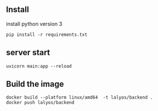## Install

install python version 3
```
pip install -r requirements.txt
```

## server start

```
uvicorn main:app --reload
```

## Build the image

```
docker build --platform linux/amd64  -t lalyos/backend .
docker push lalyos/backend
```